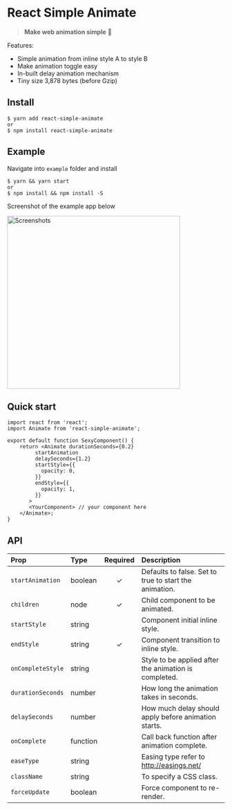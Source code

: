 # React Simple Animate

> **Make web animation simple** :clap:

Features:

 - Simple animation from inline style A to style B
 - Make animation toggle easy
 - In-built delay animation mechanism
 - Tiny size 3,878 bytes (before Gzip)

## Install

    $ yarn add react-simple-animate
    or
    $ npm install react-simple-animate

## Example

Navigate into `example` folder and install

    $ yarn && yarn start
    or
    $ npm install && npm install -S

Screenshot of the example app below

<img src="https://raw.githubusercontent.com/bluebill1049/react-simple-animate/master/example/screenShot.png" alt="Screenshots" width="400"/>

## Quick start

    import react from 'react';
    import Animate from 'react-simple-animate';
    
    export default function SexyComponent() {
	    return <Animate durationSeconds={0.2}
             startAnimation
             delaySeconds={1.2}
             startStyle={{
               opacity: 0,
             }}
             endStyle={{
               opacity: 1,
             }}
           >
           <YourComponent> // your component here
        </Animate>;
    }

## API

| Prop | Type | Required | Description |
| :--- | :--- | :---: | :--- |
| `startAnimation` | boolean | ✓ | Defaults to false. Set to true to start the animation. |
| `children` | node | ✓ | Child component to be animated. |
| `startStyle` | string |  | Component initial inline style. |
| `endStyle` | string | ✓ | Component transition to inline style. |
| `onCompleteStyle` | string |  | Style to be applied after the animation is completed. |
| `durationSeconds` | number |  | How long the animation takes in seconds. |
| `delaySeconds` | number |  | How much delay should apply before animation starts. |
| `onComplete` | function |  | Call back function after animation complete. |
| `easeType` | string |  | Easing type refer to http://easings.net/ |
| `className` | string |  | To specify a CSS class. |
| `forceUpdate` | boolean |  | Force component to re-render. |
